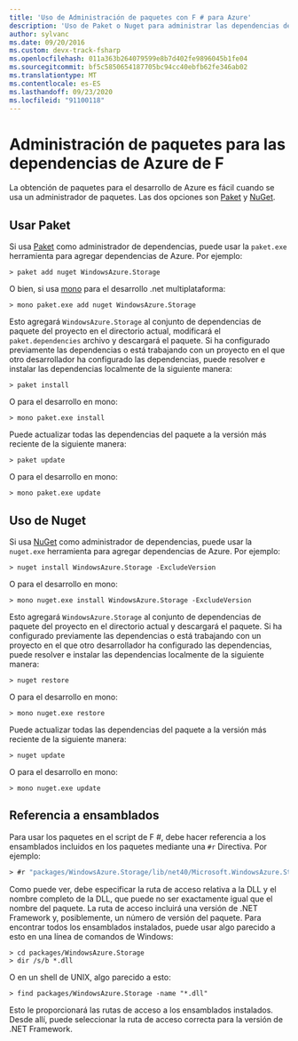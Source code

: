 ```yaml
---
title: 'Uso de Administración de paquetes con F # para Azure'
description: 'Uso de Paket o Nuget para administrar las dependencias de Azure de F #'
author: sylvanc
ms.date: 09/20/2016
ms.custom: devx-track-fsharp
ms.openlocfilehash: 011a363b264079599e8b7d402fe9896045b1fe04
ms.sourcegitcommit: bf5c5850654187705bc94cc40ebfb62fe346ab02
ms.translationtype: MT
ms.contentlocale: es-ES
ms.lasthandoff: 09/23/2020
ms.locfileid: "91100118"
---
```

# <a name="package-management-for-f-azure-dependencies"></a>Administración de paquetes para las dependencias de Azure de F #

La obtención de paquetes para el desarrollo de Azure es fácil cuando se usa un administrador de paquetes. Las dos opciones son [Paket](https://fsprojects.github.io/Paket/) y [NuGet](https://www.nuget.org/).

## <a name="using-paket"></a>Usar Paket

Si usa [Paket](https://fsprojects.github.io/Paket/) como administrador de dependencias, puede usar la `paket.exe` herramienta para agregar dependencias de Azure. Por ejemplo:

```console
> paket add nuget WindowsAzure.Storage
```

O bien, si usa [mono](https://www.mono-project.com/) para el desarrollo .net multiplataforma:

```console
> mono paket.exe add nuget WindowsAzure.Storage
```

Esto agregará `WindowsAzure.Storage` al conjunto de dependencias de paquete del proyecto en el directorio actual, modificará el `paket.dependencies` archivo y descargará el paquete. Si ha configurado previamente las dependencias o está trabajando con un proyecto en el que otro desarrollador ha configurado las dependencias, puede resolver e instalar las dependencias localmente de la siguiente manera:

```console
> paket install
```

O para el desarrollo en mono:

```console
> mono paket.exe install
```

Puede actualizar todas las dependencias del paquete a la versión más reciente de la siguiente manera:

```console
> paket update
```

O para el desarrollo en mono:

```console
> mono paket.exe update
```

## <a name="using-nuget"></a>Uso de Nuget

Si usa [NuGet](https://www.nuget.org/) como administrador de dependencias, puede usar la `nuget.exe` herramienta para agregar dependencias de Azure. Por ejemplo:

```console
> nuget install WindowsAzure.Storage -ExcludeVersion
```

O para el desarrollo en mono:

```console
> mono nuget.exe install WindowsAzure.Storage -ExcludeVersion
```

Esto agregará `WindowsAzure.Storage` al conjunto de dependencias de paquete del proyecto en el directorio actual y descargará el paquete. Si ha configurado previamente las dependencias o está trabajando con un proyecto en el que otro desarrollador ha configurado las dependencias, puede resolver e instalar las dependencias localmente de la siguiente manera:

```console
> nuget restore
```

O para el desarrollo en mono:

```console
> mono nuget.exe restore
```

Puede actualizar todas las dependencias del paquete a la versión más reciente de la siguiente manera:

```console
> nuget update
```

O para el desarrollo en mono:

```console
> mono nuget.exe update
```

## <a name="referencing-assemblies"></a>Referencia a ensamblados

Para usar los paquetes en el script de F #, debe hacer referencia a los ensamblados incluidos en los paquetes mediante una `#r` Directiva. Por ejemplo:

```fsharp
> #r "packages/WindowsAzure.Storage/lib/net40/Microsoft.WindowsAzure.Storage.dll"
```

Como puede ver, debe especificar la ruta de acceso relativa a la DLL y el nombre completo de la DLL, que puede no ser exactamente igual que el nombre del paquete. La ruta de acceso incluirá una versión de .NET Framework y, posiblemente, un número de versión del paquete. Para encontrar todos los ensamblados instalados, puede usar algo parecido a esto en una línea de comandos de Windows:

```console
> cd packages/WindowsAzure.Storage
> dir /s/b *.dll
```

O en un shell de UNIX, algo parecido a esto:

```console
> find packages/WindowsAzure.Storage -name "*.dll"
```

Esto le proporcionará las rutas de acceso a los ensamblados instalados. Desde allí, puede seleccionar la ruta de acceso correcta para la versión de .NET Framework.
